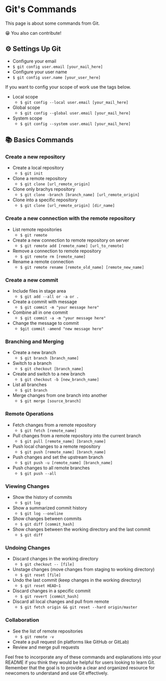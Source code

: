 # Git's Commands

This page is about some commands from Git. 

😁 You also can contribute!

## ⚙️ Settings Up Git

- Configure your email 
-  `$ git config user.email [your_mail_here]`
- Configure your user name 
- `$ git config user.name [your_user_here]`
  
If you want to config your scope of work use the tags below.

- Local scope 
  - `$ git config --local user.email [your_mail_here]`
- Global scope 
  - `$ git config --global user.email [your_mail_here]`
- System scope 
  - `$ git config --system user.email [your_mail_here]`

## 📚 Basics Commands

### Create a new repository
  - Create a local repository
    - `$ git init`
  - Clone a remote repository
    - `$ git clone [url_remote_origin]`
  - Clone only brachys repository
    - `$ git clone -branch [branch_name] [url_remote_origin]`
  - Clone into a specific repository
    - `$ git clone [url_remote_origin] [dir_name]`
  
### Create a new connection with the remote repository
- List remote repositories
  - `$ git remote`
- Create a new connection to remote repository on server
  - `$ git remote add [remote_name] [url_to_remote]`
- Remove a connection to remote repository
  - `$ git remote rm [remote_name]`
- Rename a remote connection
  - `$ git remote rename [remote_old_name] [remote_new_name]`

### Create a new commit
- Include files in stage area
  - `$ git add --all or -a or .` 
- Create a commit with message
  - `$ git commit -m "your message here"`
- Combine all in one commit
  - `$ git commit -a -m "your message here"`
- Change the message to commit
  - `$git commit -amend "new message here"`

### Branching and Merging
- Create a new branch
  - `$ git branch [branch_name]`
- Switch to a branch
  - `$ git checkout [branch_name]`
- Create and switch to a new branch
  - `$ git checkout -b [new_branch_name]`
- List all branches
  - `$ git branch`
- Merge changes from one branch into another
  - `$ git merge [source_branch]`

### Remote Operations
- Fetch changes from a remote repository
  - `$ git fetch [remote_name]`
- Pull changes from a remote repository into the current branch
  - `$ git pull [remote_name] [branch_name]`
- Push local changes to a remote repository
  - `$ git push [remote_name] [branch_name]`
- Push changes and set the upstream branch
  - `$ git push -u [remote_name] [branch_name]`
- Push changes to all remote branches
  - `$ git push --all`

### Viewing Changes
- Show the history of commits
  - `$ git log`
- Show a summarized commit history
  - `$ git log --oneline`
- Show changes between commits
  - `$ git diff [commit_hash]`
- Show changes between the working directory and the last commit
  - `$ git diff`

### Undoing Changes
- Discard changes in the working directory
  - `$ git checkout -- [file]`
- Unstage changes (move changes from staging to working directory)
  - `$ git reset [file]`
- Undo the last commit (keep changes in the working directory)
  - `$ git reset HEAD~1`
- Discard changes in a specific commit
  - `$ git revert [commit_hash]`
- Discard all local changes and pull from remote
  - `$ git fetch origin && git reset --hard origin/master`
  
### Collaboration
- See the list of remote repositories
  - `$ git remote -v`
- Create a pull request (in platforms like GitHub or GitLab)
- Review and merge pull requests


Feel free to incorporate any of these commands and explanations into your README if you think they would be helpful for users looking to learn Git. Remember that the goal is to provide a clear and organized resource for newcomers to understand and use Git effectively.
